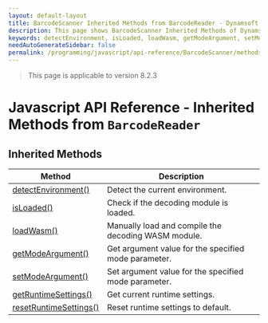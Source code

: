 ```yaml
---
layout: default-layout
title: BarcodeScanner Inherited Methods from BarcodeReader - Dynamsoft Barcode Reader JavaScript Edition API
description: This page shows BarcodeScanner Inherited Methods of Dynamsoft Barcode Reader JavaScript SDK.
keywords: detectEnvironment, isLoaded, loadWasm, getModeArgument, setModeArgument, getRuntimeSettings, resetRuntimeSettings, inherited methods, BarcodeReader, BarcodeScanner, api reference, javascript, js
needAutoGenerateSidebar: false
permalink: /programming/javascript/api-reference/BarcodeScanner/methods/inherited.html
---
```

<!--NOTE, This page is used until version 8.2.3-->

> This page is applicable to version 8.2.3

# Javascript API Reference - Inherited Methods from `BarcodeReader`

## Inherited Methods

| Method               | Description |
|----------------------|-------------|
| [detectEnvironment()](../../BarcodeReader/methods/initialize-and-destroy.md#detectenvironment) | Detect the current environment. |
| [isLoaded()](../../BarcodeReader/methods/initialize-and-destroy.md#isloaded) | Check if the decoding module is loaded. |
| [loadWasm()](../../BarcodeReader/methods/initialize-and-destroy.md#loadwasm) | Manually load and compile the decoding WASM module. |
| [getModeArgument()](../../BarcodeReader/methods/parameter-and-runtime-settings.md#getmodeargument) | Get argument value for the specified mode parameter. |
| [setModeArgument()](../../BarcodeReader/methods/parameter-and-runtime-settings.md#setmodeargument) | Set argument value for the specified mode parameter. |
| [getRuntimeSettings()](../../BarcodeReader/methods/parameter-and-runtime-settings.md#getruntimesettings) | Get current runtime settings. |
| [resetRuntimeSettings()](../../BarcodeReader/methods/parameter-and-runtime-settings.md#resetruntimesettings) | Reset runtime settings to default. |
